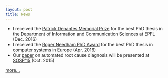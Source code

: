 ```yaml
---
layout: post
title: News
---
```


* I received the [Patrick Denantes Memorial Prize](http://research-office.epfl.ch/financements/internal-non-profit/distinctions/denantes) for the best PhD thesis in the Department of Information and Communication Sciences at EPFL (Dec. 2016)
* I received the [Roger Needham PhD Award](http://www.eurosys.org/awards/needham-award) for the best PhD thesis in computer systems in Europe (Apr. 2016)
* Our [paper](http://dslab.epfl.ch/pubs/gist.pdf) on automated root cause diagnosis will be presented at [SOSP'15](http://www.ssrc.ucsc.edu/sosp15/) (Oct. 2015)

<a href="{{site.baseurl}}/news">more...</a>